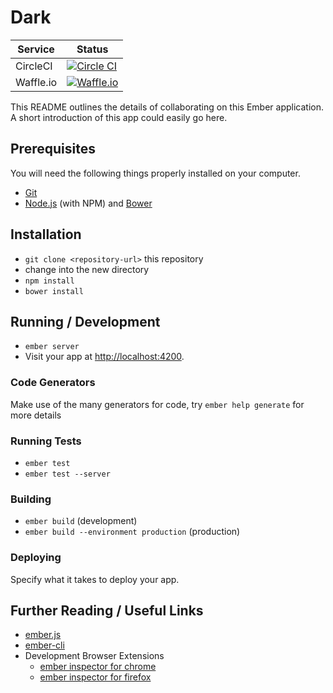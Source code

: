 # Dark

| Service   | Status                                                                                       |
|-----------|----------------------------------------------------------------------------------------------|
| CircleCI  | [![Circle CI](https://circleci.com/gh/wlonk/dark_ui.svg?style=svg)][circleci]               |
| Waffle.io | [![Waffle.io](https://badge.waffle.io/wlonk/dark_api.png?label=ready&title=Ready)][waffleio] |

[circleci]: https://circleci.com/gh/wlonk/dark_ui
[waffleio]: https://waffle.io/wlonk/dark_api

This README outlines the details of collaborating on this Ember application.
A short introduction of this app could easily go here.

## Prerequisites

You will need the following things properly installed on your computer.

* [Git](http://git-scm.com/)
* [Node.js](http://nodejs.org/) (with NPM) and [Bower](http://bower.io/)

## Installation

* `git clone <repository-url>` this repository
* change into the new directory
* `npm install`
* `bower install`

## Running / Development

* `ember server`
* Visit your app at [http://localhost:4200](http://localhost:4200).

### Code Generators

Make use of the many generators for code, try `ember help generate` for more details

### Running Tests

* `ember test`
* `ember test --server`

### Building

* `ember build` (development)
* `ember build --environment production` (production)

### Deploying

Specify what it takes to deploy your app.

## Further Reading / Useful Links

* [ember.js](http://emberjs.com/)
* [ember-cli](http://www.ember-cli.com/)
* Development Browser Extensions
  * [ember inspector for chrome](https://chrome.google.com/webstore/detail/ember-inspector/bmdblncegkenkacieihfhpjfppoconhi)
  * [ember inspector for firefox](https://addons.mozilla.org/en-US/firefox/addon/ember-inspector/)

